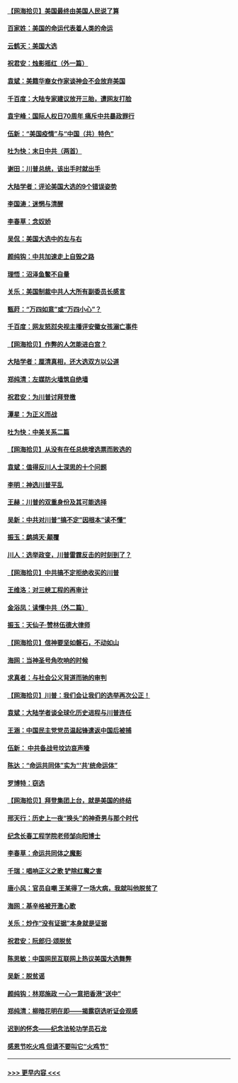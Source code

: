 #### [【网海拾贝】美国最终由美国人民说了算](../pages/nsc993/n12617255.md?t=12141302) 
#### [百家姓：美国的命运代表着人类的命运](../pages/nsc993/n12615838.md?t=12141302) 
#### [云鹤天：美国大选](../pages/nsc993/n12615994.md?t=12141302) 
#### [祝君安：烛影摇红（外一篇）](../pages/nsc993/n12615975.md?t=12141302) 
#### [袁斌：美籍华裔女作家谈神会不会放弃美国](../pages/nsc993/n12615263.md?t=12141302) 
#### [千百度：大陆专家建议放开三胎，遭网友打脸](../pages/nsc993/n12614456.md?t=12141302) 
#### [袁宇峰：国际人权日70周年 痛斥中共暴政罪行](../pages/nsc993/n12611965.md?t=12141302) 
#### [伍新：“美国疫情”与“中国（共）特色”](../pages/nsc993/n12611463.md?t=12141302) 
#### [吐为快：末日中共（两首）](../pages/nsc993/n12611461.md?t=12141302) 
#### [谢田：川普总统，该出手时就出手](../pages/nsc993/n12610905.md?t=12141302) 
#### [大陆学者：评论美国大选的9个错误姿势](../pages/nsc993/n12609586.md?t=12141302) 
#### [李国涛：迷惘与清醒](../pages/nsc993/n12607532.md?t=12141302) 
#### [李春草：念奴娇](../pages/nsc993/n12607083.md?t=12141302) 
#### [吴侃：美国大选中的左与右](../pages/nsc993/n12607054.md?t=12141302) 
#### [颜纯钩：中共加速走上自毁之路](../pages/nsc993/n12606473.md?t=12141302) 
#### [理悟：沼泽鱼鳖不自量](../pages/nsc993/n12606454.md?t=12141302) 
#### [关乐：美国制裁中共人大所有副委员长感言](../pages/nsc993/n12606442.md?t=12141302) 
#### [甄莳：“万四如意”或“万四小心”？](../pages/nsc993/n12606091.md?t=12141302) 
#### [千百度：网友怒怼央视主播评安徽女孩溺亡事件](../pages/nsc993/n12605370.md?t=12141302) 
#### [【网海拾贝】作弊的人怎能进白宫？](../pages/nsc993/n12603546.md?t=12141302) 
#### [大陆学者：厘清真相，还大选双方以公道](../pages/nsc993/n12603475.md?t=12141302) 
#### [郑纯清：左媒防火墙筑自绝墙](../pages/nsc993/n12602226.md?t=12141302) 
#### [祝君安：为川普讨拜登檄](../pages/nsc993/n12602199.md?t=12141302) 
#### [潭星：为正义而战](../pages/nsc993/n12600926.md?t=12141302) 
#### [吐为快：中美关系二篇](../pages/nsc993/n12600908.md?t=12141302) 
#### [【网海拾贝】从没有在任总统增选票而败选的](../pages/nsc993/n12600435.md?t=12141302) 
#### [袁斌：值得反川人士深思的十个问题](../pages/nsc993/n12600332.md?t=12141302) 
#### [李明：神选川普平乱](../pages/nsc993/n12599751.md?t=12141302) 
#### [王赫：川普的双重身份及其可能选择](../pages/nsc993/n12599723.md?t=12141302) 
#### [吴新：中共对川普“搞不定”因根本“读不懂”](../pages/nsc993/n12599502.md?t=12141302) 
#### [振玉：鹧鸪天‧颠覆](../pages/nsc993/n12599494.md?t=12141302) 
#### [川人：选举政变，川普雷霆反击的时刻到了？](../pages/nsc993/n12599291.md?t=12141302) 
#### [【网海拾贝】中共搞不定拒绝收买的川普](../pages/nsc993/n12598955.md?t=12141302) 
#### [王维洛：对三峡工程的再审计](../pages/nsc993/n12598436.md?t=12141302) 
#### [金浴凤：读懂中共（外二篇）](../pages/nsc993/n12597943.md?t=12141302) 
#### [振玉：天仙子‧赞林伍德大律师](../pages/nsc993/n12597929.md?t=12141302) 
#### [【网海拾贝】信神要坚如磐石，不动如山](../pages/nsc993/n12597901.md?t=12141302) 
#### [海网：当神圣号角吹响的时候](../pages/nsc993/n12595891.md?t=12141302) 
#### [求真者：与社会公义背道而驰的审判](../pages/nsc993/n12595868.md?t=12141302) 
#### [【网海拾贝】川普：我们会让我们的选举再次公正！](../pages/nsc993/n12594930.md?t=12141302) 
#### [袁斌：大陆学者谈全球化历史进程与川普连任](../pages/nsc993/n12594690.md?t=12141302) 
#### [王涵：中国民主党党员温起锋遣返中国后被捕](../pages/nsc993/n12594540.md?t=12141302) 
#### [伍新： 中共备战号坟边哀声嚎](../pages/nsc993/n12593086.md?t=12141302) 
#### [陈达：“命运共同体”实为“‘共’统命运体”](../pages/nsc993/n12590865.md?t=12141302) 
#### [罗博特：窃选](../pages/nsc993/n12590619.md?t=12141302) 
#### [【网海拾贝】拜登集团上台，就是美国的终结](../pages/nsc993/n12589725.md?t=12141302) 
#### [邢天行：历史上一夜“换头”的神奇男与那个时代](../pages/nsc993/n12589424.md?t=12141302) 
#### [纪念长春工程学院老师邹向阳博士](../pages/nsc993/n12585390.md?t=12141302) 
#### [李春草：命运共同体之魔影](../pages/nsc993/n12585026.md?t=12141302) 
#### [千瑞：唱响正义之歌 铲除红魔之害](../pages/nsc993/n12585002.md?t=12141302) 
#### [唐小风：官员自嘲 王某得了一场大病，我就叫他脱贫了](../pages/nsc993/n12584981.md?t=12141302) 
#### [海网：基辛格被开激心歌](../pages/nsc993/n12584946.md?t=12141302) 
#### [关乐：炒作“没有证据”本身就是证据](../pages/nsc993/n12583146.md?t=12141302) 
#### [祝君安：阮郎归‧颂脱贫](../pages/nsc993/n12583119.md?t=12141302) 
#### [陈思敏：中国网民互联网上热议美国大选舞弊](../pages/nsc993/n12582845.md?t=12141302) 
#### [吴新：脱贫谣](../pages/nsc993/n12580839.md?t=12141302) 
#### [颜纯钩：林郑施政 一心一意把香港“送中”](../pages/nsc993/n12580805.md?t=12141302) 
#### [郑纯清：柳暗花明在即——揭露窃选听证会观感](../pages/nsc993/n12580795.md?t=12141302) 
#### [迟到的怀念——纪念法轮功学员石龙](../pages/nsc993/n12580245.md?t=12141302) 
#### [感恩节吃火鸡  但请不要叫它“火鸡节”](../pages/nsc993/n12580252.md?t=12141302) 

----
#### [ >>> 更早内容 <<< ](../indexes/nsc993-earlier.md)
